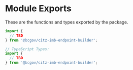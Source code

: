 # Module Exports

These are the functions and types exported by the package.

```JavaScript
import {
  // TBD
} from '@bcgov/citz-imb-endpoint-builder';

// TypeScript Types:
import {
  // TBD
} from '@bcgov/citz-imb-endpoint-builder';
```
